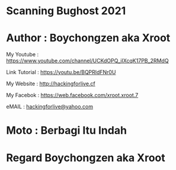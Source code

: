 # Scanning Bughost 2021


# Author : Boychongzen aka Xroot













My Youtube : https://www.youtube.com/channel/UCKdOPQ_iIXcqK17PB_2RMdQ 

Link Tutorial : https://youtu.be/BQPRldFNr0U 

My Website : http://hackingforlive.cf 

My Facebok : https://web.facebook.com/xroot.xroot.7 

eMAIL : hackingforlive@yahoo.com 

# Moto : Berbagi Itu Indah 

# Regard Boychongzen aka Xroot 
